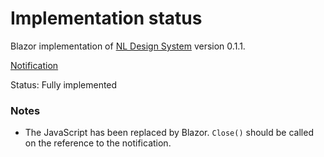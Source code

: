 # Implementation status
Blazor implementation of [NL Design System](https://nl-design-system.gitlab.io/nl-design-system/index.html) version 0.1.1. 

[Notification](https://nl-design-system.gitlab.io/nl-design-system/componenten/notification/index.html)

Status: Fully implemented

### Notes
- The JavaScript has been replaced by Blazor. `Close()` should be called on the reference to the notification.